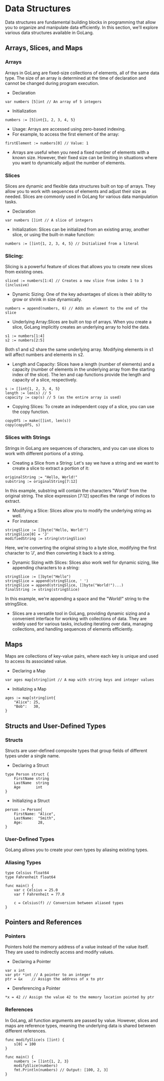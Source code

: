 # Data Structures
Data structures are fundamental building blocks in programming that allow you to organize and manipulate data efficiently. In this section, we'll explore various data structures available in GoLang.

## Arrays, Slices, and Maps
### Arrays
Arrays in GoLang are fixed-size collections of elements, all of the same data type. The size of an array is determined at the time of declaration and cannot be changed during program execution.

- Declaration
```
var numbers [5]int // An array of 5 integers
```

- Initialization
```
numbers := [5]int{1, 2, 3, 4, 5}
```

- Usage:
Arrays are accessed using zero-based indexing.
- For example, to access the first element of the array:
```
firstElement := numbers[0] // Value: 1
```

- Arrays are useful when you need a fixed number of elements with a known size. However, their fixed size can be limiting in situations where you want to dynamically adjust the number of elements.

### Slices
Slices are dynamic and flexible data structures built on top of arrays. They allow you to work with sequences of elements and adjust their size as needed. Slices are commonly used in GoLang for various data manipulation tasks.


- Declaration
```
var numbers []int // A slice of integers
```


- Initialization: Slices can be initialized from an existing array, another slice, or using the built-in make function:
```
numbers := []int{1, 2, 3, 4, 5} // Initialized from a literal
```

### Slicing: 
Slicing is a powerful feature of slices that allows you to create new slices from existing ones.
```
sliced := numbers[1:4] // Creates a new slice from index 1 to 3 (inclusive)
```

- Dynamic Sizing: One of the key advantages of slices is their ability to grow or shrink in size dynamically.
```
numbers = append(numbers, 6) // Adds an element to the end of the slice
```

- Underlying Array:Slices are built on top of arrays. When you create a slice, GoLang implicitly creates an underlying array to hold the data.
```
s1 := numbers[1:4]
s2 := numbers[2:5]
```
Both s1 and s2 share the same underlying array. Modifying elements in s1 will affect numbers and elements in s2.

- Length and Capacity: Slices have a length (number of elements) and a capacity (number of elements in the underlying array from the starting index of the slice). The len and cap functions provide the length and capacity of a slice, respectively.
```
s := []int{1, 2, 3, 4, 5}
length := len(s) // 5
capacity := cap(s) // 5 (as the entire array is used)
```

- Copying Slices: To create an independent copy of a slice, you can use the copy function.
```
copyOfS := make([]int, len(s))
copy(copyOfS, s)
```
### Slices with Strings
Strings in GoLang are sequences of characters, and you can use slices to work with different portions of a string.

- Creating a Slice from a String: Let's say we have a string and we want to create a slice to extract a portion of it:
```
originalString := "Hello, World!"
substring := originalString[7:12]
```
In this example, substring will contain the characters "World" from the original string. The slice expression [7:12] specifies the range of indices to extract.

- Modifying a Slice: Slices allow you to modify the underlying string as well.
- For instance:
```
stringSlice := []byte("Hello, World!")
stringSlice[0] = 'J'
modifiedString := string(stringSlice)
```
Here, we're converting the original string to a byte slice, modifying the first character to 'J', and then converting it back to a string.


- Dynamic Sizing with Slices: Slices also work well for dynamic sizing, like appending characters to a string:
```
stringSlice := []byte("Hello")
stringSlice = append(stringSlice, ' ')
stringSlice = append(stringSlice, []byte("World!")...)
finalString := string(stringSlice)
```
In this example, we're appending a space and the "World!" string to the stringSlice.


- Slices are a versatile tool in GoLang, providing dynamic sizing and a convenient interface for working with collections of data. They are widely used for various tasks, including iterating over data, managing collections, and handling sequences of elements efficiently.

## Maps
Maps are collections of key-value pairs, where each key is unique and used to access its associated value.


- Declaring a Map
```
var ages map[string]int // A map with string keys and integer values
```

- Initializing a Map
```
ages := map[string]int{
    "Alice": 25,
    "Bob":   30,
}
```

## Structs and User-Defined Types
### Structs
Structs are user-defined composite types that group fields of different types under a single name.


- Declaring a Struct
```
type Person struct {
    FirstName string
    LastName  string
    Age       int
}
```
- Initializing a Struct
```
person := Person{
    FirstName: "Alice",
    LastName:  "Smith",
    Age:       28,
}
```
### User-Defined Types
GoLang allows you to create your own types by aliasing existing types.

### Aliasing Types
```
type Celsius float64
type Fahrenheit float64

func main() {
    var c Celsius = 25.0
    var f Fahrenheit = 77.0

    c = Celsius(f) // Conversion between aliased types
}
```
## Pointers and References
### Pointers
Pointers hold the memory address of a value instead of the value itself. They are used to indirectly access and modify values.

- Declaring a Pointer
```
var x int
var ptr *int // A pointer to an integer
ptr = &x    // Assign the address of x to ptr
```
- Dereferencing a Pointer
```
*x = 42 // Assign the value 42 to the memory location pointed by ptr
```
### References
In GoLang, all function arguments are passed by value. However, slices and maps are reference types, meaning the underlying data is shared between different references.
```
func modifySlice(s []int) {
    s[0] = 100
}

func main() {
    numbers := []int{1, 2, 3}
    modifySlice(numbers)
    fmt.Println(numbers) // Output: [100, 2, 3]
}
```
